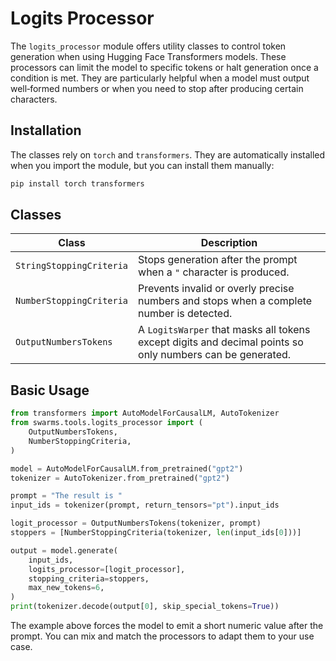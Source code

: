 # Logits Processor

The `logits_processor` module offers utility classes to control token generation
when using Hugging Face Transformers models. These processors can limit the
model to specific tokens or halt generation once a condition is met. They are
particularly helpful when a model must output well‑formed numbers or when you
need to stop after producing certain characters.

## Installation

The classes rely on `torch` and `transformers`. They are automatically installed
when you import the module, but you can install them manually:

```bash
pip install torch transformers
```

## Classes

| Class | Description |
|-------|-------------|
| `StringStoppingCriteria` | Stops generation after the prompt when a `"` character is produced. |
| `NumberStoppingCriteria` | Prevents invalid or overly precise numbers and stops when a complete number is detected. |
| `OutputNumbersTokens` | A `LogitsWarper` that masks all tokens except digits and decimal points so only numbers can be generated. |

## Basic Usage

```python
from transformers import AutoModelForCausalLM, AutoTokenizer
from swarms.tools.logits_processor import (
    OutputNumbersTokens,
    NumberStoppingCriteria,
)

model = AutoModelForCausalLM.from_pretrained("gpt2")
tokenizer = AutoTokenizer.from_pretrained("gpt2")

prompt = "The result is "
input_ids = tokenizer(prompt, return_tensors="pt").input_ids

logit_processor = OutputNumbersTokens(tokenizer, prompt)
stoppers = [NumberStoppingCriteria(tokenizer, len(input_ids[0]))]

output = model.generate(
    input_ids,
    logits_processor=[logit_processor],
    stopping_criteria=stoppers,
    max_new_tokens=6,
)
print(tokenizer.decode(output[0], skip_special_tokens=True))
```

The example above forces the model to emit a short numeric value after the
prompt. You can mix and match the processors to adapt them to your use case.

